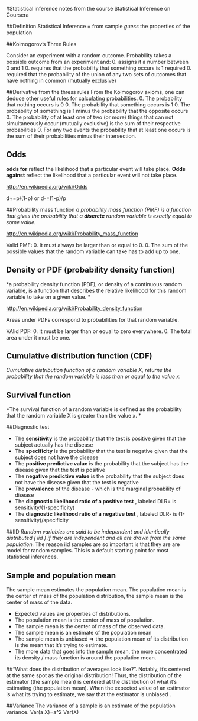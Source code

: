 #Statistical inference
notes from the course Statistical Inference on Coursera

##Definition
Statistical Inference = from sample *guess* the properties of the population

##Kolmogorov’s Three Rules

Consider an experiment with a random outcome. Probability takes a possible outcome from an experiment and:
 0. assigns it a number between 0 and 1
 0. requires that the probability that something occurs is 1 required
 0. required that the probability of the union of any two sets of outcomes that have nothing in common (mutually exclusive)

##Derivative from the thress rules
From the Kolmogorov axioms, one can deduce other useful rules for calculating probabilities.
 0. The probability that nothing occurs is 0
 0. The probability that something occurs is 1 
 0. The probability of something is 1 minus the probability that the opposite occurs 
 0. The probability of at least one of two (or more) things that can not simultaneously occur (mutually exclusive) is the sum of their respective probabilities 
 0. For any two events the probability that at least one occurs is the sum of their probabilities minus their intersection.

## Odds
**odds for** reflect the likelihood that a particular event will take place. **Odds against** reflect the likelihood that a particular event will not take place.

http://en.wikipedia.org/wiki/Odds

d+=p/(1-p) or d-=(1-p)/p

##Probability mass function
*a probability mass function (PMF) is a function that gives the probability that a **discrete** random variable is exactly equal to some value.*

http://en.wikipedia.org/wiki/Probability_mass_function

Valid PMF:
 0. It must always be larger than or equal to 0. 
 0. The sum of the possible values that the random variable can take has to add up to one.

## Density or PDF (probability density function)
*a probability density function (PDF), or density of a continuous random variable, is a function that describes the relative likelihood for this random variable to take on a given value. *

http://en.wikipedia.org/wiki/Probability_density_function

Areas under PDFs correspond to probabilities for that random variable.

VAlid PDF:
 0. It must be larger than or equal to zero everywhere. 
 0. The total area under it must be one.

## Cumulative distribution function (CDF) 
*Cumulative distribution function of a random variable X, returns the probability that the random variable is less than or equal to the value x.*

## Survival function
*The survival function of a random variable is defined as the probability that the random variable X is greater than the value x. *

##Diagnostic test
* The **sensitivity** is the probability that the test is positive given that the subject actually has the disease
* The **specificity**  is the probability that the test is negative given that the subject does not have the disease
* The **positive predictive value** is the probability that the subject has the disease given that the test is positive
* The **negative predictive value** is the probability that the subject does not have the disease given that the test is negative
* The **prevalence** of the disease - which is the marginal probability of disease
* The **diagnostic likelihood ratio of a positive test** , labeled DLR+ is sensitivity/(1-specificity)
* The **diagnostic likelihood ratio of a negative test** , labeled DLR- is (1-sensitivity)/specificity

##IID
*Random variables are said to be independent and identically distributed ( iid ) if they are independent and all are drawn from the same population.* The reason iid samples are so important is that they are are model for random samples. This is a default starting point for most statistical inferences.

## Sample and population mean
The sample mean estimates the population mean. The population mean is the center of mass of the population distribution, the sample mean is the center of mass of the data.

* Expected values are properties of distributions. 
* The population mean is the center of mass of population. 
* The sample mean is the center of mass of the observed data. 
* The sample mean is an estimate of the population mean
* The sample mean is unbiased => the population mean of its distribution is the mean that it’s trying to estimate. 
* The more data that goes into the sample mean, the more concentrated its density / mass function is around the population mean.

##“What does the distribution of averages look like?”.
Notably, it’s centered at the same spot as the original distribution! Thus, the distribution of the estimator (the sample mean) is centered at the distribution of what it’s estimating (the population mean). When the expected value of an estimator is what its trying to estimate, we say that the estimator is unbiased .

##Variance
The variance of a sample is an estimate of the population variance.
Var(a X)=a^2 Var(X)
